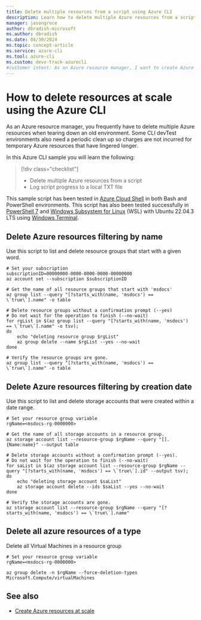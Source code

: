 ```yaml
---
title: Delete multiple resources from a script using Azure CLI
description: Learn how to delete multiple Azure resources from a script and log progress to a file.
manager: jasongroce
author: dbradish-microsoft
ms.author: dbradish
ms.date: 04/30/2024
ms.topic: concept-article
ms.service: azure-cli
ms.tool: azure-cli
ms.custom: devx-track-azurecli
#customer intent: As an Azure resource manager, I want to create Azure resources at scale using a script. I want to log progress to a local TXT file so I don't have to sort through my Windows log for results.
---
```


# How to delete resources at scale using the Azure CLI

As an Azure resource manager, you frequently have to delete multiple Azure resources when tearing down an old environment. Some CLI devTest environments also need a periodic clean up so charges are not incurred for temporary Azure resources that have lingered longer.

In this Azure CLI sample you will learn the following:

> [!div class="checklist"]
>
> * Delete multiple Azure resources from a script
> * Log script progress to a local TXT file

This sample script has been tested in [Azure Cloud Shell](/azure/cloud-shell/overview) in both Bash and PowerShell environments. This script has also been tested successfully in [PowerShell 7](/powershell/scripting/overview) and [Windows Subsystem for Linux](/windows/wsl/about) (WSL) with Ubuntu 22.04.3 LTS using [Windows Terminal](/windows/terminal/).

## Delete Azure resources filtering by name

Use this script to list and delete resource groups that start with a given word.

```azurecli-interactive
# Set your subscription
subscriptionID=00000000-0000-0000-0000-00000000
az account set --subscription $subscriptionID

# Get the name of all resource groups that start with 'msdocs'
az group list --query "[?starts_with(name, 'msdocs') == \`true\`].name" -o table

# Delete resource groups without a confirmation prompt (--yes)
# Do not wait for the operation to finish (--no-wait)
for rgList in $(az group list --query "[?starts_with(name, 'msdocs') == \`true\`].name" -o tsv); 
do
    echo "deleting resource group $rgList"
    az group delete --name $rgList --yes --no-wait
done

# Verify the resource groups are gone.
az group list --query "[?starts_with(name, 'msdocs') == \`true\`].name" -o table
```

## Delete Azure resources filtering by creation date

Use this script to list and delete storage accounts that were created within a date range.

```azurecli-interactive
# Set your resource group variable
rgName=<msdocs-rg-0000000>

# Get the name of all storage accounts in a resource group.
az storage account list --resource-group $rgName --query "[].{Name:name}" --output table

# Delete storage accounts without a confirmation prompt (--yes).
# Do not wait for the operation to finish (--no-wait)
for saList in $(az storage account list --resource-group $rgName --query "[?starts_with(name, 'msdocs') == \`true\`].id" --output tsv); do
    echo "deleting storage account $saList"
    az storage account delete --ids $saList --yes --no-wait
done

# Verify the storage accounts are gone.
az storage account list --resource-group $rgName --query "[?starts_with(name, 'msdocs') == \`true\`].name"
```

## Delete all azure resources of a type

Delete all Virtual Machines in a resource group

```azurecli-interactive
# Set your resource group variable
rgName=<msdocs-rg-0000000>

az group delete -n $rgName --force-deletion-types Microsoft.Compute/virtualMachines
```

## See also

* [Create Azure resources at scale](./create-azure-resources-at-scale.md)

